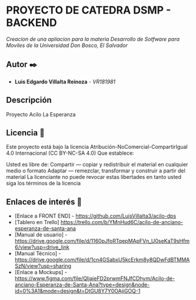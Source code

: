 # PROYECTO DE CATEDRA DSMP - BACKEND

_Creacion de una apliacion para la materia Desarrollo de Sotfware para Moviles de la Universidad Don Bosco, El Salvador_

## Autor ✒️
- **Luis Edgardo Villalta Reinoza** - *VR181981*

## Descripción
Proyecto Acilo La Esperanza

## Licencia 📄

Este proyecto está bajo la licencia Atribución-NoComercial-CompartirIgual 4.0 Internacional (CC BY-NC-SA 4.0)
Que establece:

Usted es libre de:
Compartir — copiar y redistribuir el material en cualquier medio o formato
Adaptar — remezclar, transformar y construir a partir del material
La licenciante no puede revocar estas libertades en tanto usted siga los términos de la licencia


## Enlaces de interés 👀

* [Enlace a FRONT END] - https://github.com/LuisVillalta3/acilo-dps
* [Tablero en Trello] https://trello.com/b/YMnHud6C/acilo-de-anciano-esperanza-de-santa-ana
* [Manual de usuario] - https://drive.google.com/file/d/1160pJfoRTqepMApFVn_U0seKaT9sHfm6/view?usp=drive_link
* [Manual Técnico] - https://drive.google.com/file/d/1cn4GSabxU5kcErkm8y8QDwFdBTMMASzN/view?usp=sharing
* [Enlace a Mockups] - https://www.figma.com/file/QIjajeFD2prwmFNJfCDhym/Acilo-de-anciano-Esperanza-de-Santa-Ana?type=design&node-id=0%3A1&mode=design&t=DtGU8Y7Y0OAjiGOQ-1
